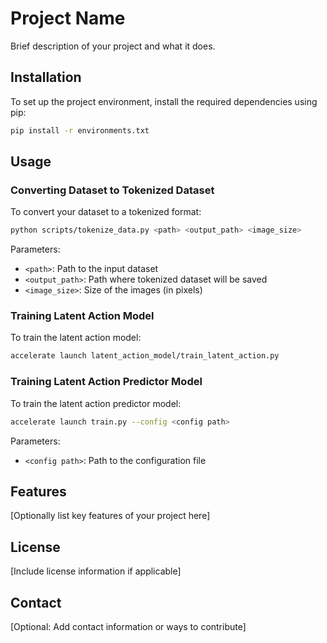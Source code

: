 # Project Name

Brief description of your project and what it does.

## Installation

To set up the project environment, install the required dependencies using pip:

```bash
pip install -r environments.txt
```

## Usage

### Converting Dataset to Tokenized Dataset

To convert your dataset to a tokenized format:

```bash
python scripts/tokenize_data.py <path> <output_path> <image_size>
```

Parameters:
- `<path>`: Path to the input dataset
- `<output_path>`: Path where tokenized dataset will be saved
- `<image_size>`: Size of the images (in pixels)

### Training Latent Action Model

To train the latent action model:

```bash
accelerate launch latent_action_model/train_latent_action.py
```

### Training Latent Action Predictor Model

To train the latent action predictor model:

```bash
accelerate launch train.py --config <config path>
```

Parameters:
- `<config path>`: Path to the configuration file

## Features

[Optionally list key features of your project here]

## License

[Include license information if applicable]

## Contact

[Optional: Add contact information or ways to contribute]
